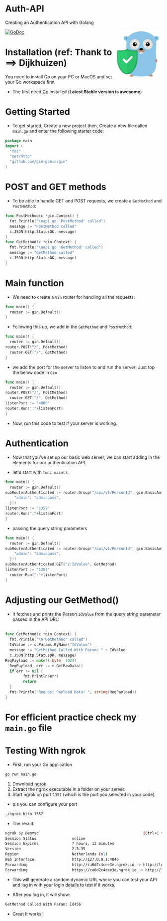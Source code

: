 # Auth-API
Creating an Authentication API with Golang

<img align="right" width="159px" src="https://raw.githubusercontent.com/assertgo/icon/master/assertgo_512.png">

[![GoDoc](https://pkg.go.dev/badge/github.com/gin-gonic/gin?status.svg)](https://pkg.go.dev/github.com/gin-gonic/gin?tab=doc)

# Installation (ref: Thank to ==> Dijkhuizen)

You need to install Go on your PC or MacOS and set your Go workspace first

- The first need [Go](https://golang.org/) installed (**Latest Stable version is awesome**)

# Getting Started

- To get started, Create a new project then, Create a new file called `main.go` and enter the following starter code:

```go
package main
import (
  "fmt"
  "net/http"
  "github.com/gin-gonic/gin"
)
```

# POST and GET methods

- To be able to handle GET and POST requests, we create a `GetMethod` and `PostMethod`:

```go
func PostMethod(c *gin.Context) {
  fmt.Println("\napi.go 'PostMethod' called")
  message := "PostMethod called"
  c.JSON(http.StatusOK, message)
}
func GetMethod(c *gin.Context) {
  fmt.Println("\napi.go 'GetMethod' called")
  message := "GetMethod called"
  c.JSON(http.StatusOK, message)
}
```
# Main function

- We need to create a `Gin` router for handling all the requests:

```go
func main() {
  router := gin.Default()
}
```

- Following this up, we add in the `GetMethod` and `PostMethod`:

```go
func main() {
  router := gin.Default()
router.POST("/", PostMethod)
  router.GET("/", GetMethod)
}
```
- we add the port for the server to listen to and run the server: Just top the below code in `Gin`

```go
func main() {
  router := gin.Default()
router.POST("/", PostMethod)
  router.GET("/", GetMethod)
listenPort := "4000"
router.Run(":"+listenPort)
}
```
- Now, run this code to test if your server is working.

#

# Authentication

- Now that you’ve set up our basic web server, we can start adding in the elements for our authentication API.

- let's start with `func main()`:

```go
func main() {
  router := gin.Default()
subRouterAuthenticated := router.Group("/api/v1/PersonId", gin.BasicAuth(gin.Accounts{
    "admin": "adminpass",
  }))
listenPort := "1357"
router.Run(":"+listenPort)
}
```

- passing the query string parameters

```go
func main() {
  router := gin.Default()
subRouterAuthenticated := router.Group("/api/v1/PersonId", gin.BasicAuth(gin.Accounts{
    "admin": "adminpass",
  }))
subRouterAuthenticated.GET("/:IdValue", GetMethod)
listenPort := "1357"
  router.Run(":"+listenPort)
}
```

# Adjusting our GetMethod()

- It fetches and prints the Person `IdValue` from the query string parameter passed in the API URL:

```go

func GetMethod(c *gin.Context) {
  fmt.Println("\n'GetMethod' called")
  IdValue := c.Params.ByName("IdValue")
  message := "GetMethod Called With Param: " + IdValue
  c.JSON(http.StatusOK, message)
ReqPayload := make([]byte, 1024)
  ReqPayload, err := c.GetRawData()
  if err != nil {
        fmt.Println(err)
        return
  }
  fmt.Println("Request Payload Data: ", string(ReqPayload))
}
```
#

# For efficient practice check my `main.go` file

# Testing With ngrok

- First, run your Go application

```sh
go run main.go
```

1. Download [ngrok](https://dl.equinox.io/ngrok/ngrok/stable)
2. Extract the ngrok executable in a folder on your server.
3. Start ngrok on port `1357` (which is the port you selected in your code).
- p.s you can configure your port

```sh
./ngrok http 1357
```

- The result:

```sh
ngrok by @emmyc                                               (Ctrl+C to quit)
Session Status                online                                                         
Session Expires               7 hours, 12 minutes                                            
Version                       2.3.35                                                         
Region                        Netherlands (nl)                                             
Web Interface                 http://127.0.0.1:4040                                          
Forwarding                    http://ca6d2c4cee3e.ngrok.io -> http://localhost:4000          
Forwarding                    https://ca6d2c4cee3e.ngrok.io -> http://localhost:4000
```

- This will generate a random dynamic URL where you can test your API and log in with your login details to test if it works.

- After you log in, it will show:

```sh
GetMethod Called With Param: Id456
```

- Great It works!
